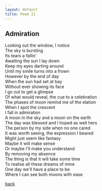 ```yaml
---
layout: default
title: Poem 21
---
```


## Admiration

Looking out the window, I notice \
The sky is bursting \
Its tears a fallin' \
Awaiting the sun I lay down \
Keep my eyes darting around \
Until my smile turns into a frown \
However by the end of day \
When the sun had set at bay \
Without ever showing its face \
I go out to get a glimpse \
Of what would reveal, the cue to a celebration \
The phases of moon remind me of the elation \
When I spot the crescent \
I fall in admiration \
A moon in the sky and a moon on the earth \
The day was blessed and I hoped as well hers \
The person by my side when no one cared \
It was worth seeing, the expression I beared \
Might just seem like fantasy \
Maybe it will make sense \
Or maybe I'll make you understand \
By removing my absence \
The thing is that it will take some time \
To realise all these dreams of mine \
One day we'll have a place to be \
Where I can see both moons with ease


 [back](../index-page.html)